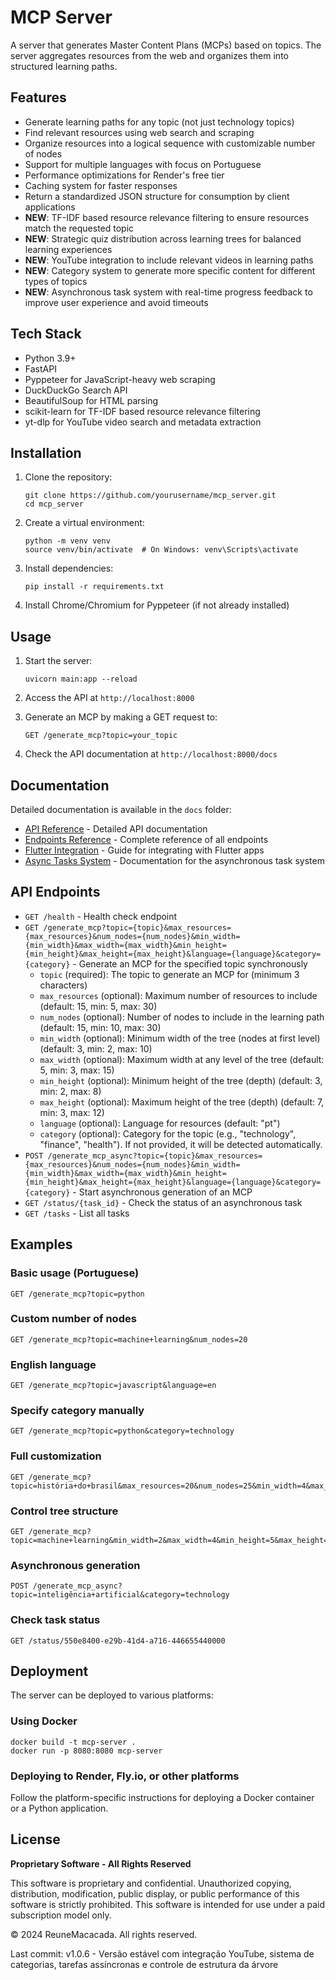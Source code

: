 # MCP Server

A server that generates Master Content Plans (MCPs) based on topics. The server aggregates resources from the web and organizes them into structured learning paths.

## Features

- Generate learning paths for any topic (not just technology topics)
- Find relevant resources using web search and scraping
- Organize resources into a logical sequence with customizable number of nodes
- Support for multiple languages with focus on Portuguese
- Performance optimizations for Render's free tier
- Caching system for faster responses
- Return a standardized JSON structure for consumption by client applications
- **NEW**: TF-IDF based resource relevance filtering to ensure resources match the requested topic
- **NEW**: Strategic quiz distribution across learning trees for balanced learning experiences
- **NEW**: YouTube integration to include relevant videos in learning paths
- **NEW**: Category system to generate more specific content for different types of topics
- **NEW**: Asynchronous task system with real-time progress feedback to improve user experience and avoid timeouts

## Tech Stack

- Python 3.9+
- FastAPI
- Pyppeteer for JavaScript-heavy web scraping
- DuckDuckGo Search API
- BeautifulSoup for HTML parsing
- scikit-learn for TF-IDF based resource relevance filtering
- yt-dlp for YouTube video search and metadata extraction

## Installation

1. Clone the repository:

   ```
   git clone https://github.com/yourusername/mcp_server.git
   cd mcp_server
   ```

2. Create a virtual environment:

   ```
   python -m venv venv
   source venv/bin/activate  # On Windows: venv\Scripts\activate
   ```

3. Install dependencies:

   ```
   pip install -r requirements.txt
   ```

4. Install Chrome/Chromium for Pyppeteer (if not already installed)

## Usage

1. Start the server:

   ```
   uvicorn main:app --reload
   ```

2. Access the API at `http://localhost:8000`

3. Generate an MCP by making a GET request to:

   ```
   GET /generate_mcp?topic=your_topic
   ```

4. Check the API documentation at `http://localhost:8000/docs`

## Documentation

Detailed documentation is available in the `docs` folder:

- [API Reference](docs/api_reference.md) - Detailed API documentation
- [Endpoints Reference](docs/endpoints_reference.md) - Complete reference of all endpoints
- [Flutter Integration](docs/flutter_integration.md) - Guide for integrating with Flutter apps
- [Async Tasks System](docs/async_tasks_system.md) - Documentation for the asynchronous task system

## API Endpoints

- `GET /health` - Health check endpoint
- `GET /generate_mcp?topic={topic}&max_resources={max_resources}&num_nodes={num_nodes}&min_width={min_width}&max_width={max_width}&min_height={min_height}&max_height={max_height}&language={language}&category={category}` - Generate an MCP for the specified topic synchronously
  - `topic` (required): The topic to generate an MCP for (minimum 3 characters)
  - `max_resources` (optional): Maximum number of resources to include (default: 15, min: 5, max: 30)
  - `num_nodes` (optional): Number of nodes to include in the learning path (default: 15, min: 10, max: 30)
  - `min_width` (optional): Minimum width of the tree (nodes at first level) (default: 3, min: 2, max: 10)
  - `max_width` (optional): Maximum width at any level of the tree (default: 5, min: 3, max: 15)
  - `min_height` (optional): Minimum height of the tree (depth) (default: 3, min: 2, max: 8)
  - `max_height` (optional): Maximum height of the tree (depth) (default: 7, min: 3, max: 12)
  - `language` (optional): Language for resources (default: "pt")
  - `category` (optional): Category for the topic (e.g., "technology", "finance", "health"). If not provided, it will be detected automatically.
- `POST /generate_mcp_async?topic={topic}&max_resources={max_resources}&num_nodes={num_nodes}&min_width={min_width}&max_width={max_width}&min_height={min_height}&max_height={max_height}&language={language}&category={category}` - Start asynchronous generation of an MCP
- `GET /status/{task_id}` - Check the status of an asynchronous task
- `GET /tasks` - List all tasks

## Examples

### Basic usage (Portuguese)

```
GET /generate_mcp?topic=python
```

### Custom number of nodes

```
GET /generate_mcp?topic=machine+learning&num_nodes=20
```

### English language

```
GET /generate_mcp?topic=javascript&language=en
```

### Specify category manually

```
GET /generate_mcp?topic=python&category=technology
```

### Full customization

```
GET /generate_mcp?topic=história+do+brasil&max_resources=20&num_nodes=25&min_width=4&max_width=8&min_height=4&max_height=8&language=pt
```

### Control tree structure

```
GET /generate_mcp?topic=machine+learning&min_width=2&max_width=4&min_height=5&max_height=10
```

### Asynchronous generation

```
POST /generate_mcp_async?topic=inteligência+artificial&category=technology
```

### Check task status

```
GET /status/550e8400-e29b-41d4-a716-446655440000
```

## Deployment

The server can be deployed to various platforms:

### Using Docker

```
docker build -t mcp-server .
docker run -p 8080:8080 mcp-server
```

### Deploying to Render, Fly.io, or other platforms

Follow the platform-specific instructions for deploying a Docker container or a Python application.

## License

**Proprietary Software - All Rights Reserved**

This software is proprietary and confidential. Unauthorized copying, distribution, modification, public display, or public performance of this software is strictly prohibited. This software is intended for use under a paid subscription model only.

© 2024 ReuneMacacada. All rights reserved.

Last commit: v1.0.6 - Versão estável com integração YouTube, sistema de categorias, tarefas assíncronas e controle de estrutura da árvore
